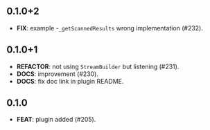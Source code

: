 ## 0.1.0+2

 - **FIX**: example -`_getScannedResults` wrong implementation (#232).

## 0.1.0+1

 - **REFACTOR**: not using `StreamBuilder` but listening (#231).
 - **DOCS**: improvement (#230).
 - **DOCS**: fix doc link in plugin README.

## 0.1.0

 - **FEAT**: plugin added (#205).
